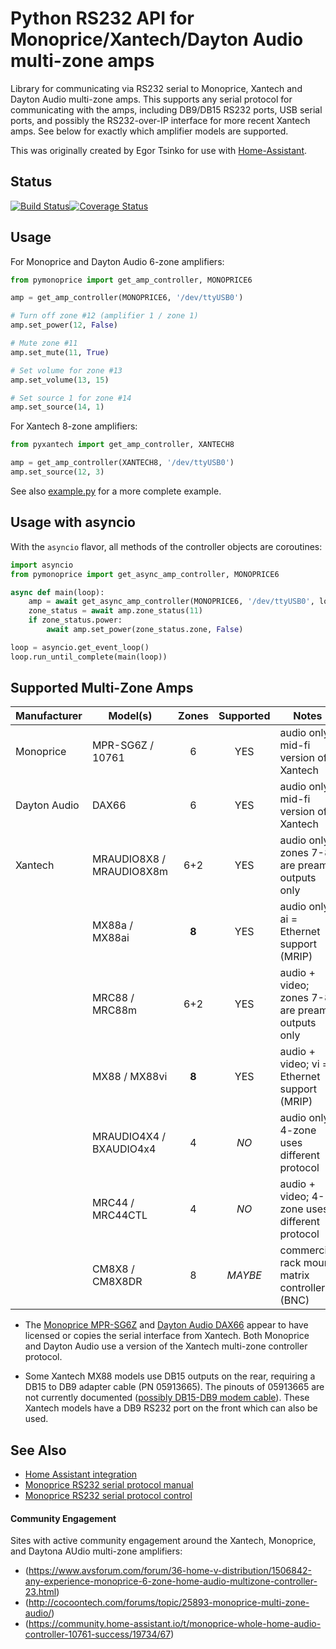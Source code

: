 # Python RS232 API for Monoprice/Xantech/Dayton Audio multi-zone amps

Library for communicating via RS232 serial to Monoprice, Xantech and Dayton Audio multi-zone amps.
This supports any serial protocol for communicating with the amps, including DB9/DB15 RS232 ports,
USB serial ports, and possibly the RS232-over-IP interface for more recent Xantech amps. See below
for exactly which amplifier models are supported.

This was originally created by Egor Tsinko for use with [Home-Assistant](http://home-assistant.io).

## Status

[![Build Status](https://travis-ci.org/etsinko/pyxantech.svg?branch=master)](https://travis-ci.org/etsinko/pyxantech)[![Coverage Status](https://coveralls.io/repos/github/etsinko/pyxantech/badge.svg)](https://coveralls.io/github/etsinko/pyxantech)

## Usage

For Monoprice and Dayton Audio 6-zone amplifiers:

```python
from pymonoprice import get_amp_controller, MONOPRICE6

amp = get_amp_controller(MONOPRICE6, '/dev/ttyUSB0')

# Turn off zone #12 (amplifier 1 / zone 1)
amp.set_power(12, False)

# Mute zone #11
amp.set_mute(11, True)

# Set volume for zone #13
amp.set_volume(13, 15)

# Set source 1 for zone #14 
amp.set_source(14, 1)
```

For Xantech 8-zone amplifiers:

```python
from pyxantech import get_amp_controller, XANTECH8

amp = get_amp_controller(XANTECH8, '/dev/ttyUSB0')
amp.set_source(12, 3)
```

See also [example.py](example.py) for a more complete example.

## Usage with asyncio

With the `asyncio` flavor, all methods of the controller objects are coroutines:

```python
import asyncio
from pymonoprice import get_async_amp_controller, MONOPRICE6

async def main(loop):
    amp = await get_async_amp_controller(MONOPRICE6, '/dev/ttyUSB0', loop)
    zone_status = await amp.zone_status(11)
    if zone_status.power:
        await amp.set_power(zone_status.zone, False)

loop = asyncio.get_event_loop()
loop.run_until_complete(main(loop))
```

## Supported Multi-Zone Amps

| Manufacturer | Model(s)                 | Zones | Supported | Notes |
| ------------ | ------------------------ |:-----:|:---------:| ----- |
| Monoprice    | MPR-SG6Z / 10761         | 6     | YES       | audio only; mid-fi version of Xantech |
| Dayton Audio | DAX66                    | 6     | YES       | audio only; mid-fi version of Xantech |
| Xantech      | MRAUDIO8X8 / MRAUDIO8X8m | 6+2   | YES       | audio only; zones 7-8 are preamp outputs only |
|              | MX88a / MX88ai           | **8** | YES       | audio only; ai = Ethernet support (MRIP) |
|              | MRC88 / MRC88m           | 6+2   | YES       | audio + video; zones 7-8 are preamp outputs only |
|              | MX88 / MX88vi            | **8** | YES       | audio + video; vi = Ethernet support (MRIP) |
|              | MRAUDIO4X4 / BXAUDIO4x4  | 4     | *NO*      | audio only; 4-zone uses different protocol |
|              | MRC44 / MRC44CTL         | 4     | *NO*      | audio + video; 4-zone uses different protocol |
|              | CM8X8 / CM8X8DR          | 8     | *MAYBE*   | commercial rack mount matrix controller (BNC) |

* The [Monoprice MPR-SG6Z](https://www.monoprice.com/product?p_id=10761) and
  [Dayton Audio DAX66](https://www.parts-express.com/dayton-audio-dax66-6-source-6-room-distributed-whole-house-audio-system-with-keypads-25-wpc--300-585)
  appear to have licensed or copies the serial interface from Xantech. Both Monoprice
  and Dayton Audio use a version of the Xantech multi-zone controller protocol.

* Some Xantech MX88 models use DB15 outputs on the rear, requiring a DB15 to DB9 adapter cable (PN 05913665). The pinouts of 05913665 are not currently documented ([possibly DB15-DB9 modem cable](https://www.aggsoft.com/rs232-pinout-cable/modem-db9-to-db15.htm)). These Xantech models have a DB9 RS232 port on the front which can also be used.

## See Also

* [Home Assistant integration](https://www.home-assistant.io/integrations/monoprice/)
* [Monoprice RS232 serial protocol manual](doc/Monoprice-RS232-Manual.pdf)
* [Monoprice RS232 serial protocol control](doc/Monoprice-RS232-Control.pdf)

#### Community Engagement

Sites with active community engagement around the Xantech, Monoprice, and Daytona AUdio
multi-zone amplifiers:

* (https://www.avsforum.com/forum/36-home-v-distribution/1506842-any-experience-monoprice-6-zone-home-audio-multizone-controller-23.html)
* (http://cocoontech.com/forums/topic/25893-monoprice-multi-zone-audio/)
* (https://community.home-assistant.io/t/monoprice-whole-home-audio-controller-10761-success/19734/67)
